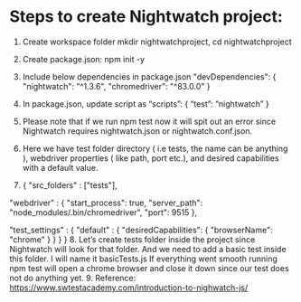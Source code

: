 # Steps to create Nightwatch project:
1.	Create workspace folder mkdir nightwatchproject, cd nightwatchproject
2.	Create package.json: npm init -y
3.	Include below dependencies in package.json
  "devDependencies": {
    "nightwatch": "^1.3.6",
    "chromedriver": "^83.0.0"
  }
4.	In package.json, update script as
“scripts”: {
  “test”: “nightwatch”
}

5.	Please note that if we run npm test  now it will spit out an error since Nightwatch requires nightwatch.json or nightwatch.conf.json.
6.	Here we have test folder directory ( i.e tests, the name can be anything ), webdriver properties ( like path, port etc.), and desired capabilities with a default value.
7.	{
  "src_folders" : ["tests"],
 
  "webdriver" : {
    "start_process": true,
    "server_path": "node_modules/.bin/chromedriver",
    "port": 9515
  },
 
  "test_settings" : {
    "default" : {
      "desiredCapabilities": {
        "browserName": "chrome"
      }
    }
  }
}
8.	Let’s create tests folder inside the project since Nightwatch will look for that folder. And we need to add a basic test inside this folder. I will name it basicTests.js If everything went smooth running npm test will open a chrome browser and close it down since our test does not do anything yet.
9.	Reference: https://www.swtestacademy.com/introduction-to-nighwatch-js/

